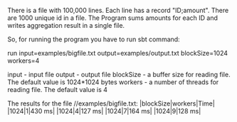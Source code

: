 There is a file with 100,000 lines. Each line has a record "ID;amount". There are 1000 unique id in a file. 
The Program sums amounts for each ID and writes aggregation result in a single file.


So, for running the program you have to run sbt command:

run input=examples/bigfile.txt  output=examples/output.txt blockSize=1024 workers=4

input - input file
output - output file
blockSize - a buffer size for reading file. The default value is 1024*1024 bytes
workers - a number of threads for reading file. The default value is 4

The results for the file //examples/bigfile.txt:
|blockSize|workers|Time|
|1024|1|430 ms|
|1024|4|127 ms|
|1024|7|164 ms|
|1024|9|128 ms|
